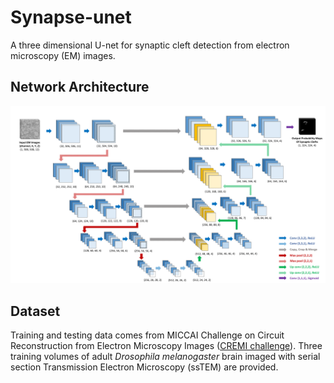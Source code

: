 # Synapse-unet
A three dimensional U-net for synaptic cleft detection from electron microscopy (EM) images. 

## Network Architecture
![image](https://github.com/zudi-lin/synapse-unet/raw/master/img/unet_synapse.png)

## Dataset
Training and testing data comes from MICCAI Challenge on Circuit Reconstruction from Electron Microscopy Images ([CREMI challenge](https://cremi.org)). Three training volumes of adult *Drosophila melanogaster* brain imaged with serial section Transmission Electron Microscopy (ssTEM) are provided.
